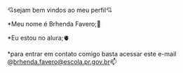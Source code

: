 💘sejam bem vindos ao meu perfil💘

*Meu nome é Brhenda Favero;🌠

*Eu estou no alura;🫀

*para entrar em contato comigo basta acessar este e-mail
@brhenda.favero@escola.pr.gov.br📫

<!---
brhenda/brhenda is a ✨ special ✨ repository because its `README.md` (this file) appears on your GitHub profile.
You can click the Preview link to take a look at your changes.
--->
